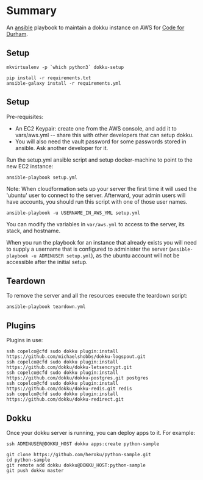 Summary
=======

An [ansible](http://ansible.com) playbook to maintain a dokku instance on AWS for
[Code for Durham](http://codefordurham.com).

Setup
-----

```
mkvirtualenv -p `which python3` dokku-setup

pip install -r requirements.txt
ansible-galaxy install -r requirements.yml
```

Setup
-----

Pre-requisites:

 * An EC2 Keypair: create one from the AWS console, and add it to vars/aws.yml
   -- share this with other developers that can setup dokku.
 * You will also need the vault password for some passwords stored in ansible.
   Ask another developer for it.

Run the setup.yml ansible script and setup docker-machine to point to the new
EC2 instance:

```
ansible-playbook setup.yml
```

Note: When cloudformation sets up your server the first time it will used the
'ubuntu' user to connect to the server. Afterward, your admin users will have
accounts, you should run this script with one of those user names.

```
ansible-playbook -u USERNAME_IN_AWS_YML setup.yml
```

You can modify the variables in `var/aws.yml` to access to the server, its
stack, and hostname.

When you run the playbook for an instance that already exists you will need to
supply a username that is configured to administer the server (`ansible-playbook
-u ADMINUSER setup.yml`), as the ubuntu account will not be accessible after the
initial setup.

Teardown
--------

To remove the server and all the resources execute the teardown script:

```
ansible-playbook teardown.yml
```

Plugins
-------

Plugins in use:

```
ssh copelco@cfd sudo dokku plugin:install https://github.com/michaelshobbs/dokku-logspout.git
ssh copelco@cfd sudo dokku plugin:install https://github.com/dokku/dokku-letsencrypt.git
ssh copelco@cfd sudo dokku plugin:install https://github.com/dokku/dokku-postgres.git postgres
ssh copelco@cfd sudo dokku plugin:install https://github.com/dokku/dokku-redis.git redis
ssh copelco@cfd sudo dokku plugin:install https://github.com/dokku/dokku-redirect.git
```

Dokku
-----

Once your dokku server is running, you can deploy apps to it. For example:

```
ssh ADMINUSER@DOKKU_HOST dokku apps:create python-sample

git clone https://github.com/heroku/python-sample.git
cd python-sample
git remote add dokku dokku@DOKKU_HOST:python-sample
git push dokku master
```
